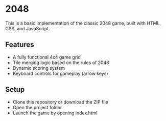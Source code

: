 # 2048
This is a basic implementation of the classic 2048 game, built with HTML, CSS, and JavaScript.

## Features
- A fully functional 4x4 game grid
- Tile merging logic based on the rules of 2048
- Dynamic scoring system
- Keyboard controls for gameplay (arrow keys)

## Setup
- Clone this repository or download the ZIP file
- Open the project folder
- Launch the game by opening index.html
